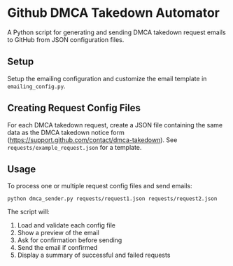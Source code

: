 # Github DMCA Takedown Automator

A Python script for generating and sending DMCA takedown request emails to GitHub from JSON configuration files.

## Setup

Setup the emailing configuration and customize the email template in `emailing_config.py`.

## Creating Request Config Files

For each DMCA takedown request, create a JSON file containing the same data as the DMCA takedown notice form (https://support.github.com/contact/dmca-takedown). See `requests/example_request.json` for a template.

## Usage

To process one or multiple request config files and send emails:

```
python dmca_sender.py requests/request1.json requests/request2.json
```

The script will:
1. Load and validate each config file
2. Show a preview of the email
3. Ask for confirmation before sending
4. Send the email if confirmed
5. Display a summary of successful and failed requests
